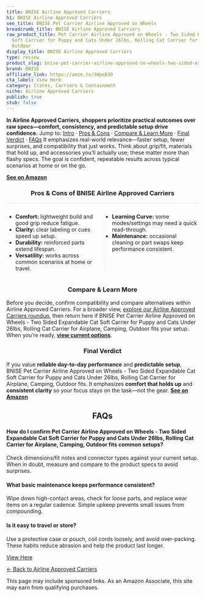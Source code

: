```yaml
---
title: BNISE Airline Approved Carriers
h1: BNISE Airline Approved Carriers
seo_title: BNISE Pet Carrier Airline Approved on Wheels
breadcrumb_title: BNISE Airline Approved Carriers
raw_product_title: Pet Carrier Airline Approved on Wheels - Two Sided Expandable Cat
  Soft Carrier for Puppy and Cats Under 26lbs, Rolling Cat Carrier for Airplane, Camping,
  Outdoor
display_title: BNISE Airline Approved Carriers
type: review
product_slug: bnise-pet-carrier-airline-approved-on-wheels-two-sided-expandable-cat-s-431e0834
brand: BNISE
affiliate_link: https://amzn.to/3WpoB3O
cta_label: View Here
category: Crates, Carriers & Containment
niche: Airline Approved Carriers
publish: true
stub: false
---
```


<div id="intro" class="full-width"><p><strong>In Airline Approved Carriers, shoppers prioritize practical outcomes over raw specs&mdash;comfort, consistency, and predictable setup drive confidence.</strong> Jump to: <a href="#intro">Intro</a> · <a href="#pros-cons">Pros &amp; Cons</a> · <a href="#compare-more">Compare &amp; Learn More</a> · <a href="#verdict">Final Verdict</a> · <a href="#faqs">FAQs</a> It emphasizes real-world relevance&mdash;faster setup, fewer surprises, and compatibility that just works. Think about grip/fit, materials that hold up, and accessories you’ll actually use; these matter more than flashy specs. The goal is confident, repeatable results across typical scenarios at home or on the go.</p><p><a href="https://amzn.to/3WpoB3O" rel="nofollow sponsored noopener" target="_blank"><strong>See on Amazon</strong></a></p></div>
<h3 id="pros-cons" style="text-align:center;">Pros &amp; Cons of BNISE Airline Approved Carriers</h3>
<div class="pc-grid" style="display:grid;grid-template-columns:1fr 1fr;gap:16px;border-top:1px solid #e5e7eb;padding-top:12px;">
  <ul>
    <li><strong>Comfort:</strong> lightweight build and good grip reduce fatigue.</li>
    <li><strong>Clarity:</strong> clear labeling or cues speed up setup.</li>
    <li><strong>Durability:</strong> reinforced parts extend lifespan.</li>
    <li><strong>Versatility:</strong> works across common scenarios at home or travel.</li>
  </ul>
  <ul style="border-left:1px solid #e5e7eb;padding-left:16px;">
    <li><strong>Learning Curve:</strong> some modes/settings may need a quick read-through.</li>
    <li><strong>Maintenance:</strong> occasional cleaning or part swaps keep performance consistent.</li>
  </ul>
</div>


<h3 id="compare-more" style="text-align:center;">Compare &amp; Learn More</h3>
<p>Before you decide, confirm compatibility and compare alternatives within Airline Approved Carriers. For a broader view, <a href="#">explore our Airline Approved Carriers roundup</a>, then return here if BNISE Pet Carrier Airline Approved on Wheels - Two Sided Expandable Cat Soft Carrier for Puppy and Cats Under 26lbs, Rolling Cat Carrier for Airplane, Camping, Outdoor fits your setup. When you’re ready, <a href="https://amzn.to/3WpoB3O" rel="nofollow sponsored noopener" target="_blank"><strong>view current options</strong></a>.</p>

<h3 id="verdict" style="text-align:center;">Final Verdict</h3>
<p>If you value <strong>reliable day-to-day performance</strong> and <strong>predictable setup</strong>, BNISE Pet Carrier Airline Approved on Wheels - Two Sided Expandable Cat Soft Carrier for Puppy and Cats Under 26lbs, Rolling Cat Carrier for Airplane, Camping, Outdoor fits. It emphasizes <strong>comfort that holds up</strong> and <strong>consistent clarity</strong> so your focus stays on the task&mdash;not the gear. <a href="https://amzn.to/3WpoB3O" rel="nofollow sponsored noopener" target="_blank"><strong>See on Amazon</strong></a></p>

<h2 id="faqs" style="text-align:center;">FAQs</h2>
<h4><strong>How do I confirm Pet Carrier Airline Approved on Wheels - Two Sided Expandable Cat Soft Carrier for Puppy and Cats Under 26lbs, Rolling Cat Carrier for Airplane, Camping, Outdoor fits common setups?</strong></h4>
<p>Check dimensions/fit notes and connector types against your current setup. When in doubt, measure and compare to the product specs to avoid surprises.</p>
<h4><strong>What basic maintenance keeps performance consistent?</strong></h4>
<p>Wipe down high-contact areas, check for loose parts, and replace wear items on a regular cadence. Simple upkeep prevents small issues from compounding.</p>
<h4><strong>Is it easy to travel or store?</strong></h4>
<p>Use a protective case or pouch, coil cords loosely, and avoid over-packing. These habits reduce abrasion and help the product last longer.</p>

<p><a class="btn" href="https://amzn.to/3WpoB3O" target="_blank" rel="nofollow sponsored noopener">View Here</a></p>
<p><a href="/roundups/crates-carriers-containment/airline-approved-carriers/">← Back to Airline Approved Carriers</a></p>
<aside class="disclosure">This page may include sponsored links. As an Amazon Associate, this site may earn from qualifying purchases.</aside>
